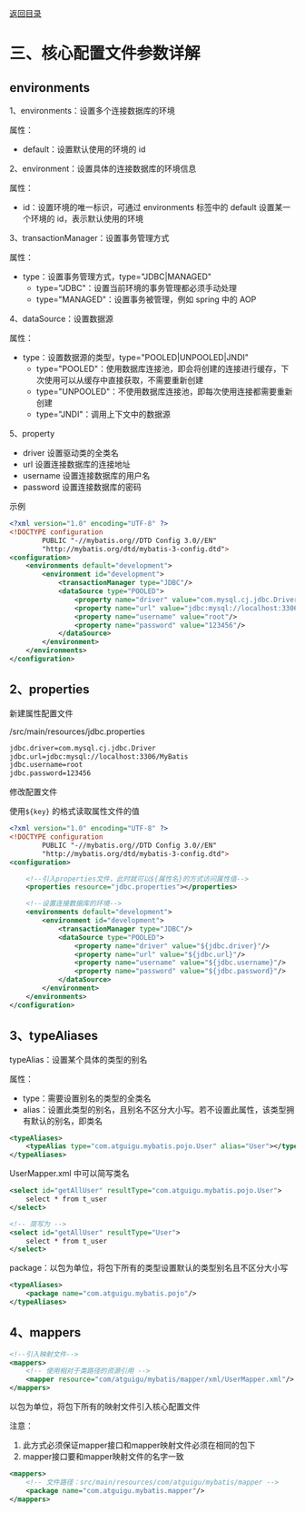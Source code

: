 [返回目录](/blog/mybatis/index.md)

# 三、核心配置文件参数详解

## environments

1、environments：设置多个连接数据库的环境

属性：

- default：设置默认使用的环境的 id

2、environment：设置具体的连接数据库的环境信息

属性：

- id：设置环境的唯一标识，可通过 environments 标签中的 default 设置某一个环境的 id，表示默认使用的环境

3、transactionManager：设置事务管理方式

属性：

- type：设置事务管理方式，type="JDBC|MANAGED"
  - type="JDBC"：设置当前环境的事务管理都必须手动处理
  - type="MANAGED"：设置事务被管理，例如 spring 中的 AOP

4、dataSource：设置数据源

属性：

- type：设置数据源的类型，type="POOLED|UNPOOLED|JNDI"
  - type="POOLED"：使用数据库连接池，即会将创建的连接进行缓存，下次使用可以从缓存中直接获取，不需要重新创建
  - type="UNPOOLED"：不使用数据库连接池，即每次使用连接都需要重新创建
  - type="JNDI"：调用上下文中的数据源

5、property

- driver 设置驱动类的全类名
- url 设置连接数据库的连接地址
- username 设置连接数据库的用户名
- password 设置连接数据库的密码

示例

```xml
<?xml version="1.0" encoding="UTF-8" ?>
<!DOCTYPE configuration
        PUBLIC "-//mybatis.org//DTD Config 3.0//EN"
        "http://mybatis.org/dtd/mybatis-3-config.dtd">
<configuration>
    <environments default="development">
        <environment id="development">
            <transactionManager type="JDBC"/>
            <dataSource type="POOLED">
                <property name="driver" value="com.mysql.cj.jdbc.Driver"/>
                <property name="url" value="jdbc:mysql://localhost:3306/MyBatis"/>
                <property name="username" value="root"/>
                <property name="password" value="123456"/>
            </dataSource>
        </environment>
    </environments>
</configuration>
```

## 2、properties

新建属性配置文件

/src/main/resources/jdbc.properties

```bash
jdbc.driver=com.mysql.cj.jdbc.Driver
jdbc.url=jdbc:mysql://localhost:3306/MyBatis
jdbc.username=root
jdbc.password=123456
```

修改配置文件

使用`${key}` 的格式读取属性文件的值

```xml
<?xml version="1.0" encoding="UTF-8" ?>
<!DOCTYPE configuration
        PUBLIC "-//mybatis.org//DTD Config 3.0//EN"
        "http://mybatis.org/dtd/mybatis-3-config.dtd">
<configuration>

    <!--引入properties文件，此时就可以${属性名}的方式访问属性值-->
    <properties resource="jdbc.properties"></properties>

    <!--设置连接数据库的环境-->
    <environments default="development">
        <environment id="development">
            <transactionManager type="JDBC"/>
            <dataSource type="POOLED">
                <property name="driver" value="${jdbc.driver}"/>
                <property name="url" value="${jdbc.url}"/>
                <property name="username" value="${jdbc.username}"/>
                <property name="password" value="${jdbc.password}"/>
            </dataSource>
        </environment>
    </environments>
</configuration>
```

## 3、typeAliases

typeAlias：设置某个具体的类型的别名

属性：
- type：需要设置别名的类型的全类名
- alias：设置此类型的别名，且别名不区分大小写。若不设置此属性，该类型拥有默认的别名，即类名
    
```xml
<typeAliases>
    <typeAlias type="com.atguigu.mybatis.pojo.User" alias="User"></typeAlias>
</typeAliases>

```

UserMapper.xml 中可以简写类名

```xml
<select id="getAllUser" resultType="com.atguigu.mybatis.pojo.User">
    select * from t_user
</select>

<!-- 简写为 -->
<select id="getAllUser" resultType="User">
    select * from t_user
</select>
```

package：以包为单位，将包下所有的类型设置默认的类型别名且不区分大小写

```xml
<typeAliases>
    <package name="com.atguigu.mybatis.pojo"/>
</typeAliases>
```

## 4、mappers

```xml
<!--引入映射文件-->
<mappers>
    <!-- 使用相对于类路径的资源引用 -->
    <mapper resource="com/atguigu/mybatis/mapper/xml/UserMapper.xml"/>
</mappers>
```

以包为单位，将包下所有的映射文件引入核心配置文件

注意：
1. 此方式必须保证mapper接口和mapper映射文件必须在相同的包下
2. mapper接口要和mapper映射文件的名字一致

```xml
<mappers>
    <!-- 文件路径：src/main/resources/com/atguigu/mybatis/mapper -->
    <package name="com.atguigu.mybatis.mapper"/>
</mappers>
```